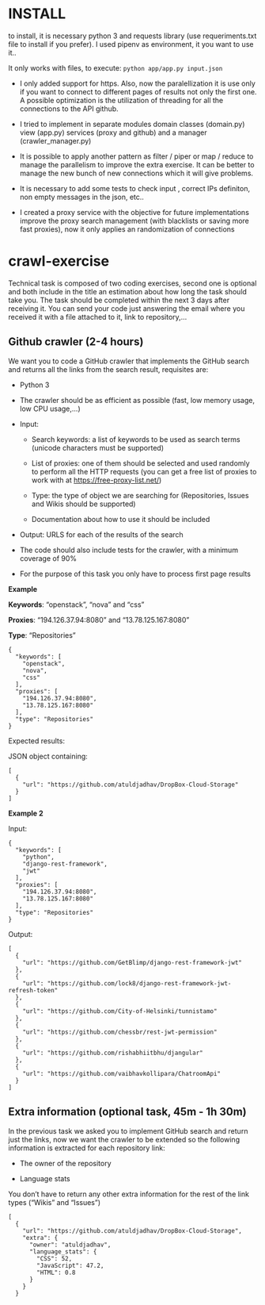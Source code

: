 # INSTALL
to install, it is necessary python 3 and requests library (use requeriments.txt file to install if you prefer). I used pipenv as environment, it you want to use it..

It only works with files, to execute:
``` python app/app.py input.json ``` 

- I only added support for https. Also, now the paralellization it is use only if you want to connect to different pages of results not only the first one. A possible optimization
is the utilization of threading for all the connections to the API github.

- I tried to implement in separate modules domain classes (domain.py) view (app.py) services (proxy and github) and a manager (crawler_manager.py)

- It is possible to apply another pattern as filter / piper or map  / reduce to manage the parallelism to improve the extra exercise. It can be better to manage the new  bunch of new connections which it will give problems.

- It is necessary to add some tests to check input , correct IPs definiton, non empty messages in the json, etc..

- I created a proxy service with the objective for future implementations improve the proxy search management (with blacklists or saving more fast proxies), now it only applies an randomization
of connections

# crawl-exercise

Technical task is composed of two coding exercises, second one is optional and both include in the title an estimation about how long the task should take you. The task should be completed within the next 3 days after receiving it. You can send your code just answering the email where you received it with a file attached to it, link to repository,... 

## Github crawler (2-4 hours)

We want you to code a GitHub crawler that implements the GitHub search and returns all the links from the search result, requisites are:

- Python 3

- The crawler should be as efficient as possible (fast, low memory usage, low CPU usage,...)

- Input:
    - Search keywords: a list of keywords to be used as search terms (unicode characters must be supported)

    - List of proxies: one of them should be selected and used randomly to perform all the HTTP requests (you can get a free list of proxies to work with at https://free-proxy-list.net/)

    - Type: the type of object we are searching for (Repositories, Issues and Wikis should be supported)

    - Documentation about how to use it should be included

- Output: URLS for each of the results of the search

- The code should also include tests for the crawler, with a minimum coverage of 90%

- For the purpose of this task you only have to process first page results


**Example**

**Keywords**: “openstack”, “nova” and “css”

**Proxies**: “194.126.37.94:8080” and “13.78.125.167:8080”

**Type**: “Repositories”

```
{
  "keywords": [
    "openstack",
    "nova",
    "css"
  ],
  "proxies": [
    "194.126.37.94:8080",
    "13.78.125.167:8080"
  ],
  "type": "Repositories"
}
```

Expected results:

JSON object containing: 

```
[
  {
    "url": "https://github.com/atuldjadhav/DropBox-Cloud-Storage"
  }
]
```

**Example 2**

Input:
```
{
  "keywords": [
    "python",
    "django-rest-framework",
    "jwt"
  ],
  "proxies": [
    "194.126.37.94:8080",
    "13.78.125.167:8080"
  ],
  "type": "Repositories"
}
```

Output:
```
[
  {
    "url": "https://github.com/GetBlimp/django-rest-framework-jwt"
  },
  {
    "url": "https://github.com/lock8/django-rest-framework-jwt-refresh-token"
  },
  {
    "url": "https://github.com/City-of-Helsinki/tunnistamo"
  },
  {
    "url": "https://github.com/chessbr/rest-jwt-permission"
  },
  {
    "url": "https://github.com/rishabhiitbhu/djangular"
  },
  {
    "url": "https://github.com/vaibhavkollipara/ChatroomApi"
  }
]
```

## Extra information (optional task, 45m - 1h 30m)

In the previous task we asked you to implement GitHub search and return just the links, now we want the crawler to be extended so the following information is extracted for each repository link:

- The owner of the repository

- Language stats

You don’t have to return any other extra information for the rest of the link types (“Wikis” and “Issues”)

```
[
  {
    "url": "https://github.com/atuldjadhav/DropBox-Cloud-Storage",
    "extra": {
      "owner": "atuldjadhav",
      "language_stats": {
        "CSS": 52,
        "JavaScript": 47.2,
        "HTML": 0.8
      }
    }
  }
```

